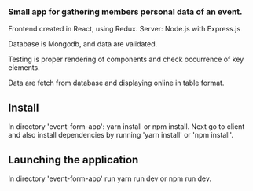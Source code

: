 ### Small app for gathering members personal data of an event.

Frontend created in React, using Redux.
Server: Node.js with Express.js

Database is Mongodb, and data are validated.

Testing is proper rendering of components and check occurrence of key elements. 

Data are fetch from database and displaying online in table format.

## Install

In directory 'event-form-app': yarn install or npm install.
Next go to client and also install dependencies by running 'yarn install' or 'npm install'.

## Launching the application

In directory 'event-form-app' run yarn run dev or npm run dev.
